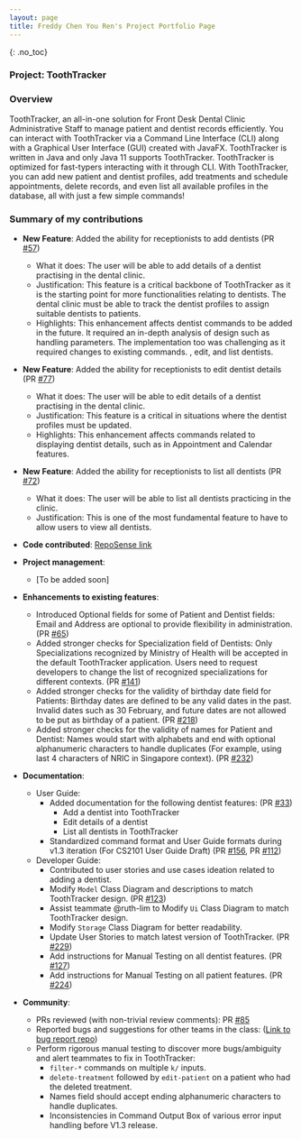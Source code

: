 ```yaml
---
layout: page
title: Freddy Chen You Ren's Project Portfolio Page
---
```


{: .no_toc}
### Project: ToothTracker

### Overview

ToothTracker, an all-in-one solution for Front Desk Dental Clinic Administrative Staff to manage patient and dentist records efficiently.
You can interact with ToothTracker via a Command Line Interface (CLI)
along with a Graphical User Interface (GUI) created with JavaFX.
ToothTracker is written in Java and only Java 11 supports ToothTracker.
ToothTracker is optimized for fast-typers interacting with it through CLI.
With ToothTracker, you can add new patient and dentist profiles, add treatments and schedule appointments, delete records, and even list all available profiles in the database, all with just a few simple commands!


### Summary of my contributions
* **New Feature**: Added the ability for receptionists to add dentists (PR [#57](https://github.com/AY2324S1-CS2103T-W10-3/tp/pull/57))
  * What it does: The user will be able to add details of a dentist practising in the dental clinic.
  * Justification: This feature is a critical backbone of ToothTracker as it is the starting point for more functionalities relating to dentists. The dental clinic must be able to track the dentist profiles to assign suitable dentists to patients.
  * Highlights: This enhancement affects dentist commands to be added in the future. It required an in-depth analysis of design such as handling parameters. The implementation too was challenging as it required changes to existing commands.
    , edit, and list dentists.

* **New Feature**: Added the ability for receptionists to edit dentist details (PR [#77](https://github.com/AY2324S1-CS2103T-W10-3/tp/pull/77))
  * What it does: The user will be able to edit details of a dentist practising in the dental clinic.
  * Justification: This feature is a critical in situations where the dentist profiles must be updated.
  * Highlights: This enhancement affects commands related to displaying dentist details, such as in Appointment and Calendar features.

* **New Feature**: Added the ability for receptionists to list all dentists (PR [#72](https://github.com/AY2324S1-CS2103T-W10-3/tp/pull/72))
  * What it does: The user will be able to list all dentists practicing in the clinic.
  * Justification: This is one of the most fundamental feature to have to allow users to view all dentists.


* **Code contributed**: [RepoSense link](https://nus-cs2103-ay2324s1.github.io/tp-dashboard/?search=freddychenyouren2&breakdown=true)

* **Project management**:
  * [To be added soon]

* **Enhancements to existing features**:
  * Introduced Optional fields for some of Patient and Dentist fields: Email and Address are optional to provide flexibility in administration. (PR [#65](https://github.com/AY2324S1-CS2103T-W10-3/tp/pull/65))
  * Added stronger checks for Specialization field of Dentists: Only Specializations recognized by Ministry of Health will be accepted in the default ToothTracker application. Users need to request developers to change the list of recognized specializations for different contexts. (PR [#141](https://github.com/AY2324S1-CS2103T-W10-3/tp/pull/141))
  * Added stronger checks for the validity of birthday date field for Patients: Birthday dates are defined to be any valid dates in the past. Invalid dates such as 30 February, and future dates are not allowed to be put as birthday of a patient. (PR [#218](https://github.com/AY2324S1-CS2103T-W10-3/tp/pull/218))
  * Added stronger checks for the validity of names for Patient and Dentist: Names would start with alphabets and end with optional alphanumeric characters to handle duplicates (For example, using last 4 characters of NRIC in Singapore context). (PR [#232](https://github.com/AY2324S1-CS2103T-W10-3/tp/pull/232))

* **Documentation**:
  * User Guide:
    * Added documentation for the following dentist features: (PR [#33](https://github.com/AY2324S1-CS2103T-W10-3/tp/pull/33))
      * Add a dentist into ToothTracker
      * Edit details of a dentist
      * List all dentists in ToothTracker
    * Standardized command format and User Guide formats during v1.3 iteration (For CS2101 User Guide Draft) (PR [#156](https://github.com/AY2324S1-CS2103T-W10-3/tp/pull/156), PR [#112](https://github.com/AY2324S1-CS2103T-W10-3/tp/pull/112))
  * Developer Guide:
    * Contributed to user stories and use cases ideation related to adding a dentist.
    * Modify `Model` Class Diagram and descriptions to match ToothTracker design. (PR [#123](https://github.com/AY2324S1-CS2103T-W10-3/tp/pull/123))
    * Assist teammate @ruth-lim to Modify `Ui` Class Diagram to match ToothTracker design.
    * Modify `Storage` Class Diagram for better readability.
    * Update User Stories to match latest version of ToothTracker. (PR [#229](https://github.com/AY2324S1-CS2103T-W10-3/tp/pull/229))
    * Add instructions for Manual Testing on all dentist features. (PR [#127](https://github.com/AY2324S1-CS2103T-W10-3/tp/pull/127))
    * Add instructions for Manual Testing on all patient features. (PR [#224](https://github.com/AY2324S1-CS2103T-W10-3/tp/pull/224))

* **Community**:
  * PRs reviewed (with non-trivial review comments): PR [#85](https://github.com/AY2324S1-CS2103T-W10-3/tp/pull/85)
  * Reported bugs and suggestions for other teams in the class: ([Link to bug report repo](https://github.com/freddychenyouren2/ped))
  * Perform rigorous manual testing to discover more bugs/ambiguity and alert teammates to fix in ToothTracker:
    * `filter-*` commands on multiple `k/` inputs.
    * `delete-treatment` followed by `edit-patient` on a patient who had the deleted treatment.
    * Names field should accept ending alphanumeric characters to handle duplicates.
    * Inconsistencies in Command Output Box of various error input handling before V1.3 release.


